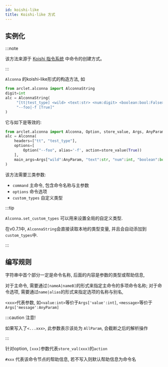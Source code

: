 ```yaml
---
id: koishi-like
title: Koishi-like 方式
---
```


## 实例化

:::note

该方法来源于 [Koishi 指令系统](https://koishi.js.org/guide/command/command.html)
中命令的创建方式。

:::

`Alconna` 的koishi-like形式的构造方法, 如
```python
from arclet.alconna import AlconnaString
digit=int
alc = AlconnaString(
     "[tt|test_type] <wild> <text:str> <num:digit> <boolean:bool:False> #测试命令",
     "--foo|-f [True]"
)
```

它与如下是等效的:
```python
from arclet.alconna import Alconna, Option, store_value, Args, AnyParam
alc = Alconna(
    headers=["tt", "test_type"],
    options=[
        Option("--foo", alias='-f', action=store_value(True))
    ],
    main_args=Args["wild":AnyParam, "text":str, "num":int, "boolean":bool:False]
)
```

该方法需要三类参数:
- `command` 主命令, 包含命令名称与主参数
- `options` 命令选项
- `custom_types` 自定义类型

:::tip

`Alconna.set_custom_types` 可以用来设置全局的自定义类型.

在v0.7.1中, `AlconnaString`会直接读取本地的类型变量, 并且会自动添加到`custom_types`中.

:::

## 编写规则

字符串中首个部分一定是命令名称, 后面的内容是参数的类型或帮助信息,

对于主命令, 需要通过`[nameA|nameB]`的形式来指定主命令的多项命令名称; 对于命令选项, 需要通过`name|alias`的形式来指定选项的名称与别名,

`<xxx>`代表参数, 如`<value:int>`等价于`Args['value':int]`, `<message>`等价于`Args['message':AnyParam]`

:::caution 注意!

如果写入了`<...xxx>`, 此参数表示该处为 `AllParam`, 会截断之后的解析操作

:::

针对option, `[xxx]`参数代表`store_val(xxx)`的`action`

`#xxx` 代表该命令节点的帮助信息, 若不写入则默认帮助信息为命令名